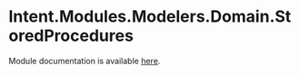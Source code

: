 # Intent.Modules.Modelers.Domain.StoredProcedures

Module documentation is available [here](https://docs.intentarchitect.com/articles/modules-common/intent-modules-modelers-domain-storedprocedures/intent-modules-modelers-domain-storedprocedures.html).
